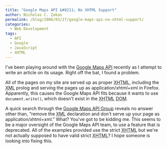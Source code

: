 ```yaml
---
title: "Google Maps API &#8211; No XHTML Support"
author: Nicholas C. Zakas
permalink: /blog/2006/03/27/google-maps-api-no-xhtml-support/
categories:
  - Web Development
tags:
  - API
  - Google
  - JavaScript
  - XHTML
---
```

I've been playing around with the <a title="Google Maps API" rel="external" href="http://www.google.com/apis/maps/">Google Maps API</a> recently as I attempt to write an article on its usage. Right off the bat, I found a problem.

All of the pages on my site are served up as proper <acronym title="eXtensible Hyper Text Markup Language">XHTML</acronym>, including the <acronym title="eXtensible Markup Language">XML</acronym> prolog and serving the pages up as application/xhtml+xml in Firefox. Apparently, this causes the Google Maps API fits because it wants to use `document.write()`, which doesn't exist in the <acronym title="eXtensible Hyper Text Markup Language">XHTML</acronym> <acronym title="Document Object Model">DOM</acronym>.

A quick search through the <a title="Google Maps API Group" rel="external" href="http://groups.google.com/group/Google-Maps?lnk=rgu">Google Maps API Group</a> reveals no answer other than, &#8220;remove the <acronym title="eXtensible Markup Language">XML</acronym> declaration and don't serve up your page as application/xhtml+xml.&#8221; What? You've got to be kidding me. This seems to be a major oversight of the Google Maps API team, to use a feature that is deprecated. All of the examples provided use the strict <acronym title="eXtensible Hyper Text Markup Language">XHTML</acronym> but we're not actually supposed to have valid strict <acronym title="eXtensible Hyper Text Markup Language">XHTML</acronym>? I hope someone is looking into fixing this.
